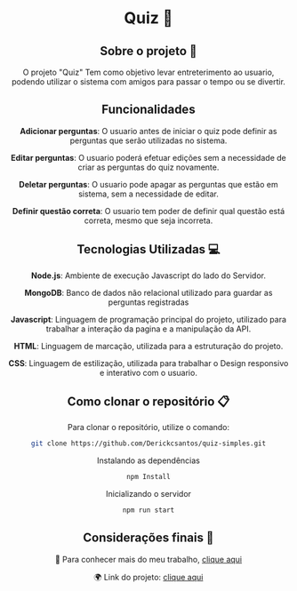 <div align="center">
  
# Quiz :receipt:

## Sobre o projeto :scroll:
O projeto "Quiz" Tem como objetivo levar entreterimento ao usuario, podendo utilizar o sistema com amigos para passar o tempo ou se divertir.

## Funcionalidades
**Adicionar perguntas**: O usuario antes de iniciar o quiz pode definir as perguntas que serão utilizadas no sistema.

**Editar perguntas**: O usuario poderá efetuar edições sem a necessidade de criar as perguntas do quiz novamente.

**Deletar perguntas**: O usuario pode apagar as perguntas que estão em sistema, sem a necessidade de editar.

**Definir questão correta**: O usuario tem poder de definir qual questão está correta, mesmo que seja incorreta.

## Tecnologias Utilizadas :computer:

**Node.js**: Ambiente de execução Javascript do lado do Servidor.

**MongoDB**: Banco de dados não relacional utilizado para guardar as perguntas registradas

**Javascript**: Linguagem de programação principal do projeto, utilizado para trabalhar a interação da pagina e a manipulação da API.

**HTML**: Linguagem de marcação, utilizada para a estruturação do projeto.

**CSS**: Linguagem de estilização, utilizada para trabalhar o Design responsivo e interativo com o usuario.


## Como clonar o repositório 📋

Para clonar o repositório, utilize o comando:

```bash
git clone https://github.com/Derickcsantos/quiz-simples.git
```

Instalando as dependências
```bash
npm Install
```

Inicializando o servidor
```bash
npm run start
```

## Considerações finais 📝 

🔗 Para conhecer mais do meu trabalho, [clique aqui](https://www.linkedin.com/in/derickcampossantos/)

🌍 Link do projeto: [clique aqui](https://derickcsantos.github.io/quiz-simples/)
